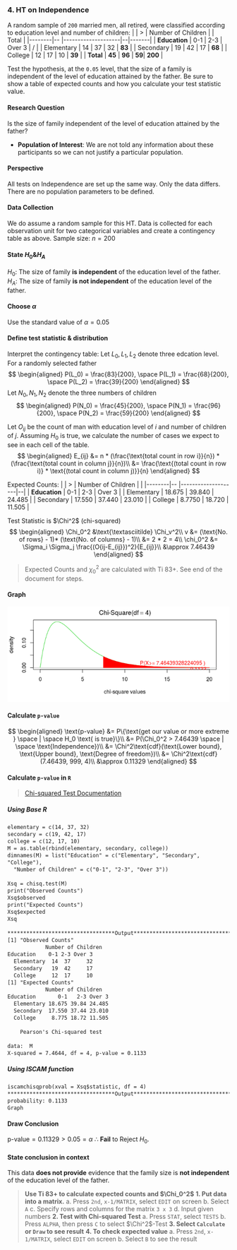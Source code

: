 ### 4. HT on Independence
A random sample of `200` married men, all retired, were classified according to education level and number of children:
|        | > | Number of Children |  | Total |
|--------|-- |--------------------|--|-------|
| **Education** | 0-1 | 2-3 | Over 3 | / |
| Elementary | 14 | 37 | 32 | **83** |
| Secondary | 19 | 42 | 17 | **68** |
| College | 12 | 17 | 10 | **39** |
| **Total** | **45** | **96** | **59**| **200** |

Test the hypothesis, at the `0.05` level, that the size of a family is independent of the level of education attained by the father. Be sure to show a table of expected counts and how you calculate your test statistic value.

#### Research Question
Is the size of family independent of the level of education attained by the father?

+ **Population of Interest**: We are not told any information about these participants so we can not justify a particular population.

#### Perspective
All tests on Independence are set up the same way. Only the data differs. There are no population parameters to be defined.

#### Data Collection
We do assume a random sample for this HT. Data is collected for each observation unit for two categorical variables and create a contingency table as above.
Sample size: $n = 200$

#### State $H_0 \& H_A$
$H_0$: The size of family **is independent** of the education level of the father.
$H_A$: The size of family **is not independent** of the education level of the father.

#### Choose $\alpha$
Use the standard value of $\alpha = 0.05$

#### Define test statistic & distribution
Interpret the contingency table:
Let $L_0, L_1, L_2$ denote three edcation level. For a randomly selected father
$$
\begin{aligned}
P(L_0) = \frac{83}{200}, \space P(L_1) = \frac{68}{200}, \space P(L_2) = \frac{39}{200}
\end{aligned}
$$
Let $N_0, N_1, N_2$ denote the three numbers of children
$$
\begin{aligned}
P(N_0) = \frac{45}{200}, \space P(N_1) = \frac{96}{200}, \space P(N_2) = \frac{59}{200}
\end{aligned}
$$

Let $O_{ij}$ be the count of man with education level of $i$ and number of children of $j$.
Assuming $H_0$ is true, we calculate the number of cases we expect to see in each cell of the table.
$$
\begin{aligned}
E_{ij} &= n * (\frac{\text{total count in row i}}{n}) * (\frac{\text{total count in column j}}{n})\\
&= \frac{\text{(total count in row i)} * \text{(total count in column j)}}{n}
\end{aligned}
$$

Expected Counts:
|        | > | Number of Children |  |
|--------|-- |--------------------|--|
| **Education** | 0-1 | 2-3 | Over 3 |
| Elementary | 18.675 | 39.840 | 24.485 |
| Secondary | 17.550 | 37.440 | 23.010 |
| College | 8.7750 | 18.720 | 11.505 |

Test Statistic is $\Chi^2$ (chi-squared)
$$
\begin{aligned}
\Chi_0^2 &\text{\textasciitilde} \Chi_v^2\\
v &= (\text{No. of rows} - 1)* (\text{No. of columns} - 1)\\
&= 2 * 2 = 4\\
\chi_0^2  &= \Sigma_i \Sigma_j \frac{(O{ij-E_{ij}})^2}{E_{ij}}\\
&\approx 7.46439
\end{aligned}
$$
> Expected Counts and $\chi_0^2$ are calculated with Ti 83+. See end of the document for steps.

#### Graph
![Chi-squared test](/assets/hw_7_4_chisq_test.png)

#### Calculate `p-value`
$$
\begin{aligned}
\text{p-value} &= P\{\text{get our value or more extreme } \space | \space H_0 \text{ is true}\}\\
&= P(\Chi_0^2 > 7.46439 \space | \space \text{Independence})\\
&= \Chi^2\text{cdf}(\text{Lower bound}, \text{Upper bound}, \text{Degree of freedom})\\
&= \Chi^2\text{cdf}(7.46439, 999, 4)\\
&\approx 0.11329
\end{aligned}
$$

#### Calculate `p-value` in `R`
> [Chi-squared Test Documentation](https://www.rdocumentation.org/packages/stats/versions/3.6.1/topics/chisq.test)

##### Using Base R
```
elementary = c(14, 37, 32)
secondary = c(19, 42, 17)
college = c(12, 17, 10)
M = as.table(rbind(elementary, secondary, college))
dimnames(M) = list("Education" = c("Elementary", "Secondary", "College"),
  "Number of Children" = c("0-1", "2-3", "Over 3"))

Xsq = chisq.test(M)
print("Observed Counts")
Xsq$observed
print("Expected Counts")
Xsq$expected
Xsq

**********************************Output***************************************
[1] "Observed Counts"
            Number of Children
Education    0-1 2-3 Over 3
  Elementary  14  37     32
  Secondary   19  42     17
  College     12  17     10
[1] "Expected Counts"
            Number of Children
Education       0-1   2-3 Over 3
  Elementary 18.675 39.84 24.485
  Secondary  17.550 37.44 23.010
  College     8.775 18.72 11.505

	Pearson's Chi-squared test

data:  M
X-squared = 7.4644, df = 4, p-value = 0.1133
```

##### Using ISCAM function
```
iscamchisqprob(xval = Xsq$statistic, df = 4)
**********************************Output***************************************
probability: 0.1133
Graph
```

#### Draw Conclusion
$\text{p-value} = 0.11329 > 0.05 = \alpha$
$\therefore$ **Fail** to Reject $H_0$.

#### State conclusion in context
This data **does not provide** evidence that the family size is **not independent** of the education level of the father.

> **Use Ti 83+ to calculate expected counts and $\Chi_0^2$**
**1\. Put data into a matrix.**
a. Press `2nd`, `x-1/MATRIX`, select `EDIT` on screen
b. Select `A`
c. Specify rows and columns for the matrix `3 x 3`
d. Input given numbers
**2\. Test with Chi-squared Test**
a. Press `STAT`, select `TESTS`
b. Press `ALPHA`, then press `C` to select $\Chi^2$-Test
**3\. Select `Calculate` or `Draw` to see result**
**4\. To check expected value**
a. Press `2nd`, `x-1/MATRIX`, select `EDIT` on screen
b. Select `B` to see the result